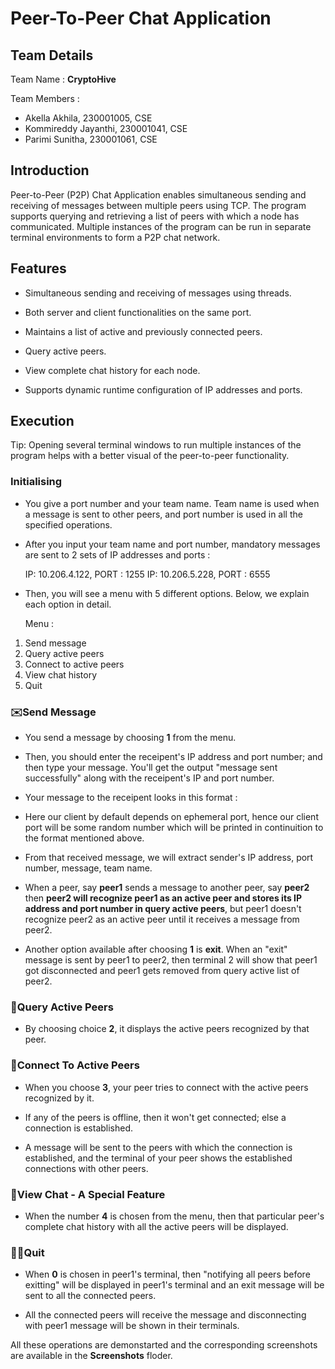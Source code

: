 # Peer-To-Peer Chat Application

## Team Details 

Team Name : **CryptoHive**

Team Members : 
- Akella Akhila, 230001005, CSE
- Kommireddy Jayanthi, 230001041, CSE
- Parimi Sunitha, 230001061, CSE

## Introduction

Peer-to-Peer (P2P) Chat Application enables simultaneous sending and receiving of messages between multiple peers using TCP. The program supports querying and retrieving a list of peers with which a node has communicated. Multiple instances of the program can be run in separate terminal environments to form a P2P chat network.

## Features

- Simultaneous sending and receiving of messages using threads.

- Both server and client functionalities on the same port.

- Maintains a list of active and previously connected peers.

- Query active peers.

- View complete chat history for each node.

- Supports dynamic runtime configuration of IP addresses and ports.

## Execution 

Tip: Opening several terminal windows to run multiple instances of the program helps with a better visual of the peer-to-peer functionality.

### Initialising

- You give a port number and your team name. Team name is used when a message is sent to other peers, and port number is used in all the specified operations.

- After you input your team name and port number, mandatory messages are sent to 2 sets of IP addresses and ports :

     IP: 10.206.4.122, PORT : 1255
     IP: 10.206.5.228, PORT : 6555
  
- Then, you will see a menu with 5 different options. Below, we explain each option in detail.

  Menu : 
1. Send message
2. Query active peers
3. Connect to active peers
4. View chat history
0. Quit

### ✉️Send Message

- You send a message by choosing **1** from the menu.

- Then, you should enter the receipent's IP address and port number; and then type your message. You'll get the output "message sent successfully" along with the receipent's IP and port number.

- Your message to the receipent looks in this format :

  <IP ADDRESS:PORT> <team name> <your message>

- Here our client by default depends on ephemeral port, hence our client port will be some random number which will be printed in continuition to the format mentioned above.

- From that received message, we will extract sender's IP address, port number, message, team name.

- When a peer, say **peer1** sends a message to another peer, say **peer2** then **peer2 will recognize peer1 as an active peer and stores its IP address and port number in query active peers**, but peer1 doesn't recognize peer2 as an active peer until it receives a message from peer2.

- Another option available after choosing **1** is **exit**. When an "exit" message is sent by peer1 to peer2, then terminal 2 will show that peer1 got disconnected and peer1 gets removed from query active list of peer2. 

### 👤Query Active Peers

- By choosing choice **2**, it displays the active peers recognized by that peer.

### 👥Connect To Active Peers 

- When you choose **3**, your peer tries to connect with the active peers recognized by it.

- If any of the peers is offline, then it won't get connected; else a connection is established.

- A message will be sent to the peers with which the connection is established, and the terminal of your peer shows the established connections with other peers.

### 💬View Chat - A Special Feature

- When the number **4** is chosen from the menu, then that particular peer's complete chat history with all the active peers will be displayed.

### 👋🏻Quit

- When **0** is chosen in peer1's terminal, then "notifying all peers before exitting" will be displayed in peer1's terminal and an exit message will be sent to all the connected peers.

- All the connected peers will receive the message and disconnecting with peer1 message will be shown in their terminals.



All these operations are demonstarted and the corresponding screenshots are available in the **Screenshots** floder.
